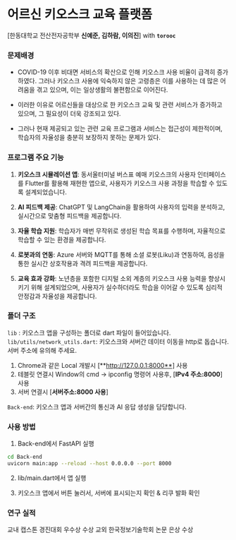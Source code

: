 어르신 키오스크 교육 플랫폼
=
[한동대학교 전산전자공학부 **신예준, 김하람, 이의진**] with **`torooc`**

### 문제배경
- COVID-19 이후 비대면 서비스의 확산으로 인해 키오스크 사용 비율이 급격히 증가하였다. 그러나 키오스크 사용에 익숙하지 않은 고령층은 이를 사용하는 데 많은 어려움을 겪고 있으며, 이는 일상생활의 불편함으로 이어진다.

- 이러한 이유로 어르신들을 대상으로 한 키오스크 교육 및 관련 서비스가 증가하고 있으며, 그 필요성이 더욱 강조되고 있다. 
- 그러나 현재 제공되고 있는 관련 교육 프로그램과 서비스는 접근성이 제한적이며, 학습자의 자율성을 충분히 보장하지 못하는 문제가 있다.

### 프로그램 주요 기능
1. **키오스크 시뮬레이션 앱**: 동서울터미널 버스표 예매 키오스크의 사용자 인터페이스를 Flutter를 활용해 재현한 앱으로, 사용자가 키오스크 사용 과정을 학습할 수 있도록 설계되었습니다.

2. **AI 피드백 제공**: ChatGPT 및 LangChain을 활용하여 사용자의 입력을 분석하고, 실시간으로 맞춤형 피드백을 제공합니다.

3. **자율 학습 지원**: 학습자가 매번 무작위로 생성된 학습 목표를 수행하며, 자율적으로 학습할 수 있는 환경을 제공합니다.

4. **로봇과의 연동**: Azure 서버와 MQTT를 통해 소셜 로봇(Liku)과 연동하여, 음성을 통한 실시간 상호작용과 격려 피드백을 제공합니다.

5. **교육 효과 강화**: 노년층을 포함한 디지털 소외 계층의 키오스크 사용 능력을 향상시키기 위해 설계되었으며, 사용자가 실수하더라도 학습을 이어갈 수 있도록 심리적 안정감과 자율성을 제공합니다.

### 폴더 구조
`lib` : 키오스크 앱을 구성하는 폴더로 dart 파일이 들어있습니다.
`lib/utils/network_utils.dart`: 키오스크와 서버간 데이터 이동을 http로 돕습니다. 서버 주소에 유의해 주세요.
1. Chrome과 같은 Local 개발시 [**http://127.0.0.1:8000**] 사용 
2. 테블릿 연결시 Window의 cmd -> ipconfig 명령어 사용후, [**IPv4 주소:8000**] 사용
3. 서버 연결시 [**서버주소:8000 사용**]

`Back-end`: 키오스크 앱과 서버간의 통신과 AI 응답 생성을 담당합니다.
### 사용 방법
1. Back-end에서 FastAPI 실행
```bash
cd Back-end
uvicorn main:app --reload --host 0.0.0.0 --port 8000
```

2. lib/main.dart에서 앱 실행

3. 키오스크 앱에서 버튼 눌러서, 서버에 표시되는지 확인 & 리쿠 발화 확인

### 연구 실적
교내 캡스톤 경진대회 우수상 수상
교외 한국정보기술학회 논문 은상 수상